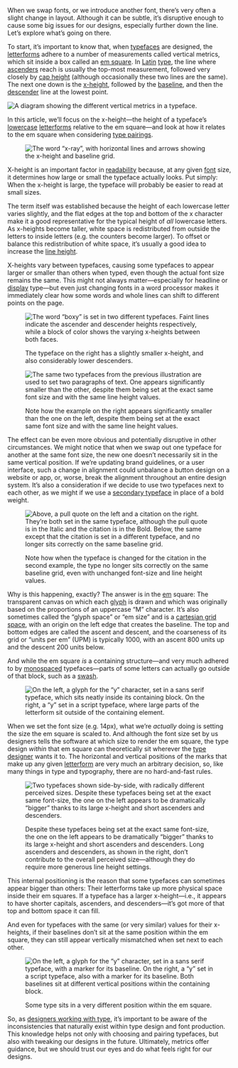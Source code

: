 
When we swap fonts, or we introduce another font, there’s very often a slight change in layout. Although it can be subtle, it’s disruptive enough to cause some big issues for our designs, especially further down the line. Let’s explore what’s going on there.

To start, it’s important to know that, when [typefaces](/glossary/typeface) are designed, the [letterforms](/glossary/letterform) adhere to a number of measurements called vertical metrics, which sit inside a box called an [em square](/glossary/em). In [Latin](/glossary/latin) [type](/glossary/type), the line where [ascenders](/glossary/ascenders_descenders) reach is usually the top-most measurement, followed very closely by [cap height](/glossary/cap_height) (although occasionally these two lines are the same). The next one down is the [x-height](/glossary/x_height), followed by the [baseline](/glossary/baseline), and then the [descender](/glossary/ascenders_descenders) line at the lowest point.

![A diagram showing the different vertical metrics in a typeface.](images/2.9.1.svg)

In this article, we’ll focus on the x-height—the height of a typeface’s [lowercase](/glossary/uppercase_lowercase) [letterforms](/glossary/letterform) relative to the em square—and look at how it relates to the em square when considering [type pairings](/topic/pairing_type).

<figure>

![The word “x-ray”, with horizontal lines and arrows showing the x-height and baseline grid.](images/thumbnail.svg)

</figure>

X-height is an important factor in [readability](/glossary/legibility_readability) because, at any given [font](/glossary/font) size, it determines how large or small the typeface actually looks. Put simply: When the x-height is large, the typeface will probably be easier to read at small sizes.

The term itself was established because the height of each lowercase letter varies slightly, and the flat edges at the top and bottom of the x character make it a good representative for the typical height of *all* lowercase letters. As x-heights become taller, white space is redistributed from outside the letters to inside letters (e.g. the counters become larger). To offset or balance this redistribution of white space, it’s usually a good idea to increase the [line height](/glossary/line_height_leading).

X-heights vary between typefaces, causing some typefaces to appear larger or smaller than others when typed, even though the actual font size remains the same. This might not always matter—especially for headline or [display](/glossary/display) type—but even just changing fonts in a word processor makes it immediately clear how some words and whole lines can shift to different points on the page.

<figure>

![The word “boxy” is set in two different typefaces. Faint lines indicate the ascender and descender heights respectively, while a block of color shows the varying x-heights between both faces.](images/2.9.3.svg)
<figcaption>The typeface on the right has a slightly smaller x-height, and also considerably lower descenders.</figcaption>

</figure>

<figure>

![The same two typefaces from the previous illustration are used to set two paragraphs of text. One appears significantly smaller than the other, despite them being set at the exact same font size and with the same line height values.](images/2.9.4.svg)
<figcaption>Note how the example on the right appears significantly smaller than the one on the left, despite them being set at the exact same font size and with the same line height values.</figcaption>

</figure>

The effect can be even more obvious and potentially disruptive in other circumstances. We might notice that when we swap out one typeface for another at the same font size, the new one doesn’t necessarily sit in the same vertical position. If we’re updating brand guidelines, or a user interface, such a change in alignment could unbalance a button design on a website or app, or, worse, break the alignment throughout an entire design system. It’s also a consideration if we decide to use two typefaces next to each other, as we might if we use a [secondary typeface](/lesson/pairing_typefaces) in place of a bold weight.

<figure>

![Above, a pull quote on the left and a citation on the right. They’re both set in the same typeface, although the pull quote is in the Italic and the citation is in the Bold. Below, the same except that the citation is set in a different typeface, and no longer sits correctly on the same baseline grid.](images/2.9.5.svg)
<figcaption>Note how when the typeface is changed for the citation in the second example, the type no longer sits correctly on the same baseline grid, even with unchanged font-size and line height values.</figcaption>

</figure>

Why is this happening, exactly? The answer is in the [em](/glossary/em) square: The transparent canvas on which each [glyph](/glossary/glyph) is drawn and which was originally based on the proportions of an uppercase “M” character. It’s also sometimes called the “glyph space” or “em size” and is a [cartesian grid space,](https://en.wikipedia.org/wiki/Cartesian_coordinate_system) with an origin on the left edge that creates the baseline. The top and bottom edges are called the ascent and descent, and the coarseness of its grid or “units per em” (UPM) is typically 1000, with an ascent 800 units up and the descent 200 units below.

And while the em square *is* a containing structure—and very much adhered to by [monospaced](/glossary/monospaced) typefaces—parts of some letters can actually go outside of that block, such as a [swash](/glossary/swash_glyph).

<figure>

![On the left, a glyph for the “y” character, set in a sans serif typeface, which sits neatly inside its containing block. On the right, a “y” set in a script typeface, where large parts of the letterform sit outside of the containing element.](images/2.9.6.svg)

</figure>

When we set the font size (e.g. 14px), what we’re *actually* doing is setting the size the em square is scaled to. And although the font size set by us designers tells the software at which size to render the em square, the type design *within* that em square can theoretically sit wherever the [type designer](/glossary/type_designer) wants it to. The horizontal and vertical positions of the marks that make up any given [letterform](/glossary/letterform) are very much an arbitrary decision, so, like many things in type and typography, there are no hard-and-fast rules.

<figure>

![Two typefaces shown side-by-side, with radically different perceived sizes. Despite these typefaces being set at the exact same font-size, the one on the left appears to be dramatically “bigger” thanks to its large x-height and short ascenders and descenders.](images/2.9.7.svg)
<figcaption>Despite these typefaces being set at the exact same font-size, the one on the left appears to be dramatically “bigger” thanks to its large x-height and short ascenders and descenders. Long ascenders and descenders, as shown in the right, don’t contribute to the overall perceived size—although they do require more generous line height settings.</figcaption>

</figure>

This internal positioning is the reason that some typefaces can sometimes appear bigger than others: Their letterforms take up more physical space inside their em squares. If a typeface has a larger x-height—i.e., it appears to have shorter capitals, ascenders, and descenders—it’s got more of that top and bottom space it can fill.

And even for typefaces with the same (or very similar) values for their x-heights, if their baselines don’t sit at the same position within the em square, they can still appear vertically mismatched when set next to each other.

<figure>

![On the left, a glyph for the “y” character, set in a sans serif typeface, with a marker for its baseline. On the right, a “y” set in a script typeface, also with a marker for its baseline. Both baselines sit at different vertical positions within the containing block.](images/2.9.8.svg)
<figcaption>Some type sits in a very different position within the em square.</figcaption>

</figure>

So, as [designers working with type](/glossary/typographer), it’s important to be aware of the inconsistencies that naturally exist within type design and font production. This knowledge helps not only with choosing and pairing typefaces, but also with tweaking our designs in the future. Ultimately, metrics offer guidance, but we should trust our eyes and do what feels right for our designs.
